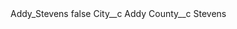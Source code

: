 <?xml version="1.0" encoding="UTF-8"?>
<CustomMetadata xmlns="http://soap.sforce.com/2006/04/metadata" xmlns:xsi="http://www.w3.org/2001/XMLSchema-instance" xmlns:xsd="http://www.w3.org/2001/XMLSchema">
    <label>Addy_Stevens</label>
    <protected>false</protected>
    <values>
        <field>City__c</field>
        <value xsi:type="xsd:string">Addy</value>
    </values>
    <values>
        <field>County__c</field>
        <value xsi:type="xsd:string">Stevens</value>
    </values>
</CustomMetadata>
